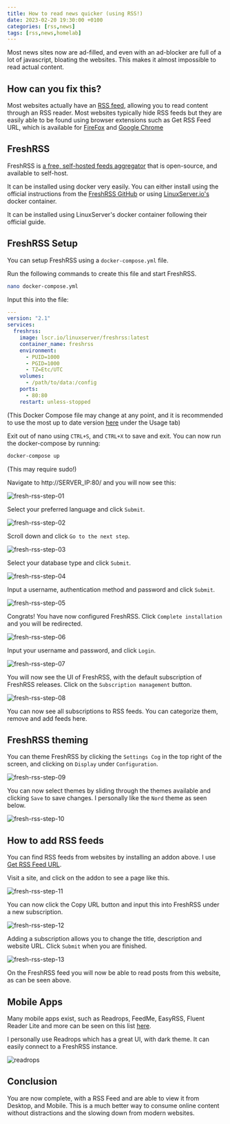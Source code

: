 ```yaml
---
title: How to read news quicker (using RSS!)
date: 2023-02-20 19:30:00 +0100
categories: [rss,news]
tags: [rss,news,homelab]
---
```


Most news sites now are ad-filled, and even with an ad-blocker are full of a lot of javascript, bloating the websites. This makes it almost impossible to read actual content.

## How can you fix this?

Most websites actually have an [RSS feed](https://en.wikipedia.org/wiki/RSS), allowing you to read content through an RSS reader. Most websites typically hide RSS feeds but they are easily able to be found using browser extensions such as Get RSS Feed URL, which is available for [FireFox](https://addons.mozilla.org/en-GB/firefox/addon/get-rss-feed-url/) and [Google Chrome](https://chrome.google.com/webstore/detail/get-rss-feed-url/kfghpdldaipanmkhfpdcjglncmilendn?hl=en)

## FreshRSS

FreshRSS is [a free, self-hosted feeds aggregator](https://freshrss.org/) that is open-source, and available to self-host.

It can be installed using docker very easily. You can either install using the official instructions from the [FreshRSS GitHub](https://github.com/FreshRSS/FreshRSS#installation) or using [LinuxServer.io's](https://linuxserver.io/) docker container.

It can be installed using LinuxServer's docker container following their official guide.

## FreshRSS Setup

You can setup FreshRSS using a `docker-compose.yml` file.

Run the following commands to create this file and start FreshRSS.

```bash
nano docker-compose.yml
```

Input this into the file:

```yml
---
version: "2.1"
services:
  freshrss:
    image: lscr.io/linuxserver/freshrss:latest
    container_name: freshrss
    environment:
      - PUID=1000
      - PGID=1000
      - TZ=Etc/UTC
    volumes:
      - /path/to/data:/config
    ports:
      - 80:80
    restart: unless-stopped
```

(This Docker Compose file may change at any point, and it is recommended to use the most up to date version [here](https://hub.docker.com/r/linuxserver/freshrss) under the Usage tab)

Exit out of nano using `CTRL+S`, and `CTRL+X` to save and exit. You can now run the docker-compose by running:

```bash
docker-compose up
```

(This may require sudo!)

Navigate to http://SERVER_IP:80/ and you will now see this:

![fresh-rss-step-01](/assets/img/2023-02-20-how-read-news-quicker/fresh-rss-step-01.png)

Select your preferred language and click `Submit`.

![fresh-rss-step-02](/assets/img/2023-02-20-how-read-news-quicker/fresh-rss-step-02.png)

Scroll down and click `Go to the next step`.

![fresh-rss-step-03](/assets/img/2023-02-20-how-read-news-quicker/fresh-rss-step-03.png)

Select your database type and click `Submit`.

![fresh-rss-step-04](/assets/img/2023-02-20-how-read-news-quicker/fresh-rss-step-04.png)

Input a username, authentication method and password and click `Submit`.

![fresh-rss-step-05](/assets/img/2023-02-20-how-read-news-quicker/fresh-rss-step-05.png)

Congrats! You have now configured FreshRSS. Click `Complete installation` and you will be redirected.

![fresh-rss-step-06](/assets/img/2023-02-20-how-read-news-quicker/fresh-rss-step-06.png)

Input your username and password, and click `Login`.

![fresh-rss-step-07](/assets/img/2023-02-20-how-read-news-quicker/fresh-rss-step-07.png)

You will now see the UI of FreshRSS, with the default subscription of FreshRSS releases. Click on the `Subscription management` button.

![fresh-rss-step-08](/assets/img/2023-02-20-how-read-news-quicker/fresh-rss-step-08.png)

You can now see all subscriptions to RSS feeds. You can categorize them, remove and add feeds here.

## FreshRSS theming

You can theme FreshRSS by clicking the `Settings Cog` in the top right of the screen, and clicking on `Display` under `Configuration`.

![fresh-rss-step-09](/assets/img/2023-02-20-how-read-news-quicker/fresh-rss-step-09.png)

You can now select themes by sliding through the themes available and clicking `Save` to save changes. I personally like the `Nord` theme as seen below.

![fresh-rss-step-10](/assets/img/2023-02-20-how-read-news-quicker/fresh-rss-step-10.png)

## How to add RSS feeds

You can find RSS feeds from websites by installing an addon above. I use [Get RSS Feed URL](https://addons.mozilla.org/en-GB/firefox/addon/get-rss-feed-url/).

Visit a site, and click on the addon to see a page like this.

![fresh-rss-step-11](/assets/img/2023-02-20-how-read-news-quicker/fresh-rss-step-11.png)

You can now click the Copy URL button and input this into FreshRSS under a new subscription.

![fresh-rss-step-12](/assets/img/2023-02-20-how-read-news-quicker/fresh-rss-step-12.png)

Adding a subscription allows you to change the title, description and website URL. Click `Submit` when you are finished.

![fresh-rss-step-13](/assets/img/2023-02-20-how-read-news-quicker/fresh-rss-step-13.png)

On the FreshRSS feed you will now be able to read posts from this website, as can be seen above.

## Mobile Apps

Many mobile apps exist, such as Readrops, FeedMe, EasyRSS, Fluent Reader Lite and more can be seen on this list [here](https://github.com/FreshRSS/FreshRSS#apis--native-apps).

I personally use Readrops which has a great UI, with dark theme. It can easily connect to a FreshRSS instance.

![readrops](/assets/img/2023-02-20-how-read-news-quicker/readrops.png)

## Conclusion

You are now complete, with a RSS Feed and are able to view it from Desktop, and Mobile. This is a much better way to consume online content without distractions and the slowing down from modern websites.